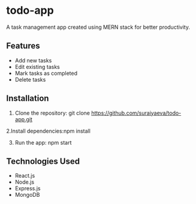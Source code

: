 # todo-app
A task management app created using MERN stack for better productivity.

## Features
- Add new tasks
- Edit existing tasks
- Mark tasks as completed
- Delete tasks

## Installation
1. Clone the repository:
git clone https://github.com/suraiyaeva/todo-app.git


2.Install dependencies:npm install

3. Run the app:
npm start

## Technologies Used
- React.js
- Node.js
- Express.js
- MongoDB



